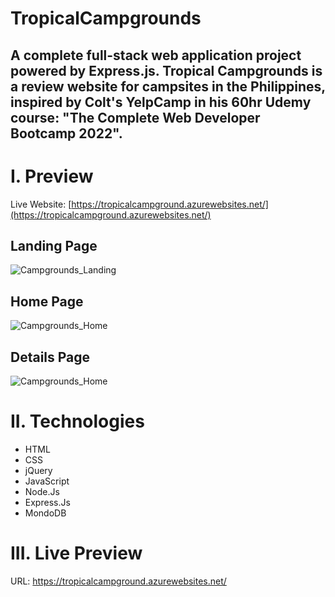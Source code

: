 # TropicalCampgrounds
## A complete full-stack web application project powered by Express.js. Tropical Campgrounds is a review website for campsites in the Philippines, inspired by Colt's YelpCamp in his 60hr Udemy course: "The Complete Web Developer Bootcamp 2022".
# I. Preview
Live Website: [https://tropicalcampground.azurewebsites.net/](https://tropicalcampground.azurewebsites.net/)
## Landing Page
![Campgrounds_Landing](https://unlimitedworks.blob.core.windows.net/conquest/Campgrounds-Landing-Fit.png)
## Home Page
![Campgrounds_Home](https://unlimitedworks.blob.core.windows.net/conquest/Campgrounds-Index-Fit.png)
## Details Page
![Campgrounds_Home](https://unlimitedworks.blob.core.windows.net/conquest/Campgrounds-Details-Fit.png)
# II. Technologies
* HTML
* CSS
* jQuery
* JavaScript
* Node.Js
* Express.Js
* MondoDB
# III. Live Preview
URL: https://tropicalcampground.azurewebsites.net/
